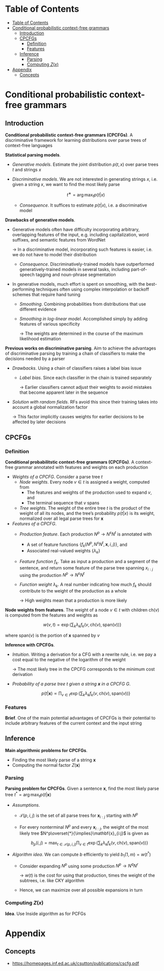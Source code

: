 <!-- TOC titleSize:1 tabSpaces:2 depthFrom:1 depthTo:6 withLinks:1 updateOnSave:1 orderedList:0 skip:0 title:1 charForUnorderedList:* -->
# Table of Contents
- [Table of Contents](#table-of-contents)
- [Conditional probabilistic context-free grammars](#conditional-probabilistic-context-free-grammars)
  - [Introduction](#introduction)
  - [CPCFGs](#cpcfgs)
    - [Definition](#definition)
    - [Features](#features)
  - [Inference](#inference)
    - [Parsing](#parsing)
    - [Computing $Z(x)$](#computing-zx)
- [Appendix](#appendix)
  - [Concepts](#concepts)
<!-- /TOC -->

# Conditional probabilistic context-free grammars
## Introduction
**Conditional probabilistic context-free grammars (CPCFGs)**. A discriminative framework for learning distributions over parse trees of context-free languages

**Statistical parsing models**.
* *Generative models*. Estimate the joint distribution $p(t, x)$ over parse trees $t$ and strings $x$
* *Discriminative models*. We are not interested in generating strings $x$, i.e. given a string $x$, we want to find the most likely parse 
    
    $$t^∗ = \arg\max_t p(t|x)$$
        
    * *Consequence*. It suffices to estimate $p(t|x)$, i.e. a discriminative model 

**Drawbacks of generative models**.
* Generative models often have difficulty incorporating arbitrary, overlapping features of the input, e.g. including capitalization, word suffixes, and semantic features from WordNet
    
    $\to$ In a discriminative model, incorporating such features is easier, i.e. we do not have to model their distribution
    * *Consequence*. Discriminatively-trained models have outperformed generatively-trained models in several tasks, including part-of-speech tagging and noun-phrase segmentation
* In generative models, much effort is spent on smoothing, with the best-performing techniques often using complex interpolation or backoff schemes that require hand tuning
    * *Smoothing*. Combining probabilities from distributions that use different evidence
    * *Smoothing in log-linear model*. Accomplished simply by adding features of various specificity
        
        $\to$ The weights are determined in the course of the maximum likelihood estimation

**Previous works on discriminative parsing**. Aim to achieve the advantages of discriminative parsing by training a chain of classifiers to make the decisions needed by a parser
* *Drawbacks*. Using a chain of classifiers raises a label bias issue
    * *Label bias*. Since each classifier in the chain is trained separately
        
        $\to$ Earlier classifiers cannot adjust their weights to avoid mistakes that become apparent later in the sequence
* *Solution with random fields*. RFs avoid this since their training takes into account a global normalization factor
    
    $\to$ This factor implicitly causes weights for earlier decisions to be affected by later decisions

## CPCFGs
### Definition
**Conditional probabilitstic context-free grammars (CPCFGs)**. A context-free grammar annotated with features and weights on each production
* *Weights of a CPCFG*. Consider a parse tree $t$
    * *Node weights*. Every node $v \in t$ is assigned a weight, computed from 
        * The features and weights of the production used to expand $v$, and
        * The terminal sequence that $v$ spans
    * *Tree weights*. The weight of the entire tree $t$ is the product of the weight of all its nodes, and the tree’s probability $p(t|x)$ is its weight, normalized over all legal parse trees for $\mathbf{x}$
* *Features of a CPCFG*. 
    * *Production feature*. Each production $N^p \to N^sN^t$ is annotated with 
        * A set of feature functions $\{f_k(N^p , N^sN^t , \mathbf{x}, i, j)\}$, and
        * Associated real-valued weights $\{\lambda_k\}$
    * *Feature function $f_k$*. Take as input a production and a segment of the sentence, and return some feature of the parse tree spanning $x_{i:j}$ using the production $N^p \to N^sN^t$
    * *Function weight $\lambda_k$*. A real number indicating how much $f_k$ should contribute to the weight of the production as a whole
        
        $\to$ High weights mean that a production is more likely

**Node weights from features**. The weight of a node $v\in t$ with children $\text{ch}(v)$ is computed from the features and weights as

$$w(v,t)=\exp\{\sum_k\lambda_kf_k(v,\text{ch}(v), \text{span}(v))\}$$

where $\text{span}(v)$ is the portion of $\mathbf{x}$ spanned by $v$

**Inference with CPCFGs**.
* *Intuition*. Writing a derivation for a CFG with a rewrite rule, i.e. we pay a cost equal to the negative of the logarithm of the weight

    $\to$ The most likely tree in the CPCFG corresponds to the minimum cost derivation
* *Probability of a parse tree $t$ given a string $\mathbf{x}$ in a CPCFG $G$*.
    
    $$p(t|\mathbf{x})\propto \prod_{v\in t}\exp\{\sum_k\lambda_kf_k(v,\text{ch}(v),\text{span}(v))\}$$

### Features
**Brief**. One of the main potential advantages of CPCFGs is their potential to include arbitrary features of the current context and the input string

## Inference
**Main algorithmic problems for CPCFGs**.
* Finding the most likely parse of a string $\mathbf{x}$
* Computing the normal factor $Z(\mathbf{x})$

### Parsing
**Parsing problem for CPCFGs**. Given a sentence $\mathbf{x}$, find the most likely parse tree $t^*=\arg\max_t p(t|\mathbf{x})$
* *Assumptions*.
    * $\mathcal{T}(p,i,j)$ is the set of all parse trees for $\mathbf{x}_{i:j}$ starting with $N^p$
    * For every nonterminal $N^p$ and every $\mathbf{x}_{i:j}$, the weight of the most likely tree $N^p\overset{*}{\implies}\mathbf{x}_{i:j}$ is given as

        $$b_p(i,j)=\max_{t\in\mathcal{T}(p,i,j)}\prod_{v\in t}\exp\{\sum_k\lambda_kf_k(v,\text{ch}(v),\text{span}(v))\}$$

* *Algorithm idea*. We can compute $b$ efficiently to yield $b_1(1,m)=w(t^*)$
    * Consider expanding $N^p$ using some production $N^p\to N^qN^r$
        
        $\to$ $w(t)$ is the cost for using that production, times the weight of the subtrees, i.e. like CKY algorithm
    * Hence, we can maximize over all possible expansions in turn

### Computing $Z(x)$
**Idea**. Use Inside algorithm as for PCFGs

# Appendix
## Concepts
* https://homepages.inf.ed.ac.uk/csutton/publications/cscfg.pdf